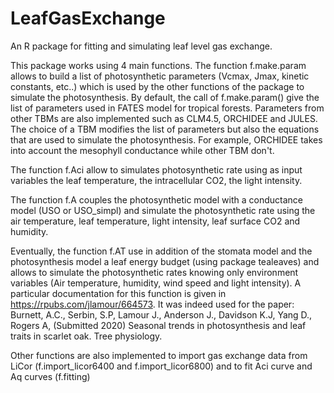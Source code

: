 # LeafGasExchange
An R package for fitting and simulating leaf level gas exchange.

This package works using 4 main functions. 
The function f.make.param allows to build a list of photosynthetic parameters (Vcmax, Jmax, kinetic constants, etc..) which is used by the other functions of the package to simulate the photosynthesis. By default, the call of f.make.param() give the list of parameters used in FATES model for tropical forests. Parameters from other TBMs are also implemented such as CLM4.5, ORCHIDEE and JULES. The choice of a TBM modifies the list of parameters but also the equations that are used to simulate the photosynthesis. For example, ORCHIDEE takes into account the mesophyll conductance while other TBM don't. 

The function f.Aci allow to simulates photosynthetic rate using as input variables the leaf temperature, the intracellular CO2, the light intensity.

The function f.A couples the photosynthetic model with a conductance model (USO or USO_simpl) and simulate the photosynthetic rate using the air temperature, leaf temperature, light intensity, leaf surface CO2 and humidity.

Eventually, the function f.AT use in addition of the stomata model and the photosynthesis model a leaf energy budget (using package tealeaves) and allows to simulate the photosynthetic rates knowing only environment variables (Air temperature, humidity, wind speed and light intensity).
A particular documentation for this function is given in https://rpubs.com/jlamour/664573. It was indeed used for the paper: Burnett, A.C., Serbin, S.P, Lamour J., Anderson J., Davidson K.J, Yang D., Rogers A, (Submitted 2020) Seasonal trends in photosynthesis and leaf traits in scarlet oak. Tree physiology.

Other functions are also implemented to import gas exchange data from LiCor (f.import_licor6400 and f.import_licor6800) and to fit Aci curve and Aq curves (f.fitting)


